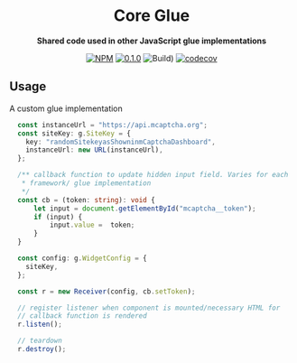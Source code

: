 <div align="center">

  <h1> Core Glue</h1>
  <strong>Shared code used in other JavaScript glue implementations</strong>

[![NPM](https://img.shields.io/npm/v/@mcaptcha/core-glue.svg)](https://www.npmjs.com/package/@mcaptcha/core-glue)
[![0.1.0](https://img.shields.io/badge/TypeScript_docs-master-2b7489)](https://mcaptcha.github.io/glue/core-glue)
![Build)](<https://github.com/mCaptcha/glue/workflows/CI%20(Linux)/badge.svg>)
[![codecov](https://codecov.io/gh/mCaptcha/glue/branch/master/graph/badge.svg)](https://codecov.io/gh/mCaptcha/glue)

</div>

## Usage

A custom glue implementation

```typescript
  const instanceUrl = "https://api.mcaptcha.org";
  const siteKey: g.SiteKey = {
    key: "randomSitekeyasShowninmCaptchaDashboard",
    instanceUrl: new URL(instanceUrl),
  };

  /** callback function to update hidden input field. Varies for each
   * framework/ glue implementation
   */
  const cb = (token: string): void {
	  let input = document.getElementById("mcaptcha__token");
	  if (input) {
		  input.value =  token;
	  }
  }

  const config: g.WidgetConfig = {
    siteKey,
  };

  const r = new Receiver(config, cb.setToken);

  // register listener when component is mounted/necessary HTML for
  // callback function is rendered
  r.listen();

  // teardown
  r.destroy();
```
